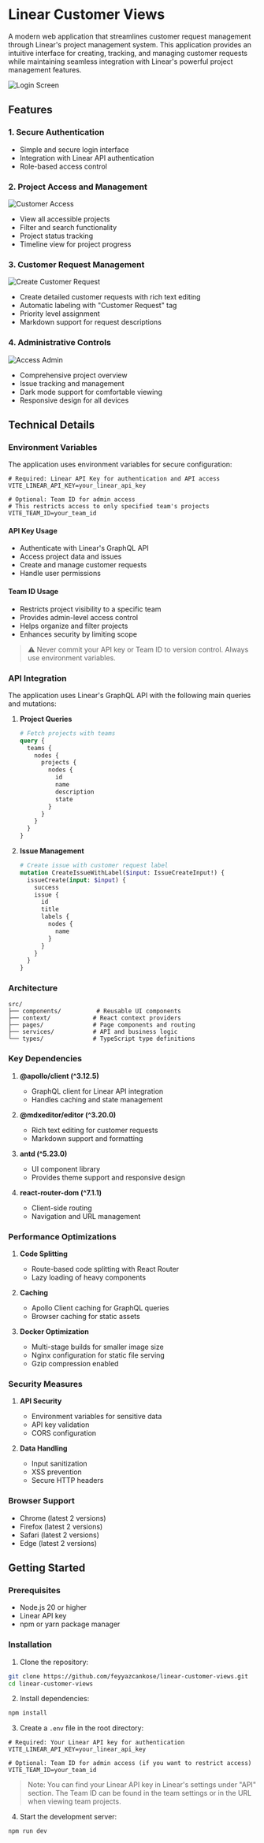 # Linear Customer Views

A modern web application that streamlines customer request management through Linear's project management system. This application provides an intuitive interface for creating, tracking, and managing customer requests while maintaining seamless integration with Linear's powerful project management features.

![Login Screen](/public/login.png)

## Features

### 1. Secure Authentication
- Simple and secure login interface
- Integration with Linear API authentication
- Role-based access control

### 2. Project Access and Management
![Customer Access](/public/customer-access.png)

- View all accessible projects
- Filter and search functionality
- Project status tracking
- Timeline view for project progress

### 3. Customer Request Management
![Create Customer Request](/public/create-customer-request.png)

- Create detailed customer requests with rich text editing
- Automatic labeling with "Customer Request" tag
- Priority level assignment
- Markdown support for request descriptions

### 4. Administrative Controls
![Access Admin](/public/access-admin.png)

- Comprehensive project overview
- Issue tracking and management
- Dark mode support for comfortable viewing
- Responsive design for all devices

## Technical Details

### Environment Variables

The application uses environment variables for secure configuration:

```env
# Required: Linear API Key for authentication and API access
VITE_LINEAR_API_KEY=your_linear_api_key

# Optional: Team ID for admin access
# This restricts access to only specified team's projects
VITE_TEAM_ID=your_team_id
```

#### API Key Usage
- Authenticate with Linear's GraphQL API
- Access project data and issues
- Create and manage customer requests
- Handle user permissions

#### Team ID Usage
- Restricts project visibility to a specific team
- Provides admin-level access control
- Helps organize and filter projects
- Enhances security by limiting scope

> ⚠️ Never commit your API key or Team ID to version control. Always use environment variables.

### API Integration

The application uses Linear's GraphQL API with the following main queries and mutations:

1. **Project Queries**
   ```graphql
   # Fetch projects with teams
   query {
     teams {
       nodes {
         projects {
           nodes {
             id
             name
             description
             state
           }
         }
       }
     }
   }
   ```

2. **Issue Management**
   ```graphql
   # Create issue with customer request label
   mutation CreateIssueWithLabel($input: IssueCreateInput!) {
     issueCreate(input: $input) {
       success
       issue {
         id
         title
         labels {
           nodes {
             name
           }
         }
       }
     }
   }
   ```

### Architecture

```
src/
├── components/          # Reusable UI components
├── context/            # React context providers
├── pages/              # Page components and routing
├── services/           # API and business logic
└── types/              # TypeScript type definitions
```

### Key Dependencies

1. **@apollo/client (^3.12.5)**
   - GraphQL client for Linear API integration
   - Handles caching and state management

2. **@mdxeditor/editor (^3.20.0)**
   - Rich text editing for customer requests
   - Markdown support and formatting

3. **antd (^5.23.0)**
   - UI component library
   - Provides theme support and responsive design

4. **react-router-dom (^7.1.1)**
   - Client-side routing
   - Navigation and URL management

### Performance Optimizations

1. **Code Splitting**
   - Route-based code splitting with React Router
   - Lazy loading of heavy components

2. **Caching**
   - Apollo Client caching for GraphQL queries
   - Browser caching for static assets

3. **Docker Optimization**
   - Multi-stage builds for smaller image size
   - Nginx configuration for static file serving
   - Gzip compression enabled

### Security Measures

1. **API Security**
   - Environment variables for sensitive data
   - API key validation
   - CORS configuration

2. **Data Handling**
   - Input sanitization
   - XSS prevention
   - Secure HTTP headers

### Browser Support

- Chrome (latest 2 versions)
- Firefox (latest 2 versions)
- Safari (latest 2 versions)
- Edge (latest 2 versions)

## Getting Started

### Prerequisites
- Node.js 20 or higher
- Linear API key
- npm or yarn package manager

### Installation

1. Clone the repository:
```bash
git clone https://github.com/feyyazcankose/linear-customer-views.git
cd linear-customer-views
```

2. Install dependencies:
```bash
npm install
```

3. Create a `.env` file in the root directory:
```env
# Required: Your Linear API key for authentication
VITE_LINEAR_API_KEY=your_linear_api_key

# Optional: Team ID for admin access (if you want to restrict access)
VITE_TEAM_ID=your_team_id
```

> Note: You can find your Linear API key in Linear's settings under "API" section. The Team ID can be found in the team settings or in the URL when viewing team projects.

4. Start the development server:
```bash
npm run dev
```